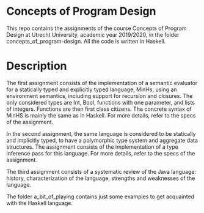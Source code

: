 # Concepts of Program Design
This repo contains the assignments of the course Concepts of Program Design at Utrecht University, academic year 2019/2020, in the folder concepts_of_program-design. All the code is written in Haskell.

# Description
The first assignment consists of the implementation of a semantic evaluator for a statically typed and explicitly typed language, MinHs,  using an environment semantics, including support for recursion and closures. The only considered types are Int, Bool, functions with one parameter, and lists of integers. Functions are then first class citizens. The concrete syntax of MinHS is mainly the same as in Haskell. For more details, refer to the specs of the assignment.

In the second assignment, the same language is considered to be statically and implicitly typed, to have a polymorphic type system and aggregate data structures. The assignment consists of the implementation of a type inference pass for this language. For more details, refer to the specs of the assignment.

The third assignment consists of a systematic review of the Java language: history, characterization of the language, strengths and weaknesses of the language.

The folder a_bit_of_playing contains  just some examples to get acquainted with the Haskell language.
